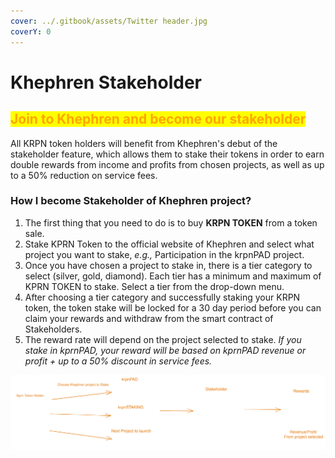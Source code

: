 ```yaml
---
cover: ../.gitbook/assets/Twitter header.jpg
coverY: 0
---
```


# Khephren Stakeholder

## <mark style="color:orange;">Join to Khephren and become our stakeholder</mark>

All KRPN token holders will benefit from Khephren's debut of the stakeholder feature, which allows them to stake their tokens in order to earn double rewards from income and profits from chosen projects, as well as up to a 50% reduction on service fees.

### How I become Stakeholder of Khephren project?

1. The first thing that you need to do is to buy **KRPN TOKEN** from a token sale.
2. Stake KPRN Token to the official website of Khephren and select what project you want to stake, _e.g.,_ Participation in the krpnPAD project.
3. Once you have chosen a project to stake in, there is a tier category to select (silver, gold, diamond). Each tier has a minimum and maximum of KPRN TOKEN to stake. Select a tier from the drop-down menu.
4. After choosing a tier category and successfully staking your KRPN token, the token stake will be locked for a 30 day period before you can claim your rewards and withdraw from the smart contract of Stakeholders.
5. The reward rate will depend on the project selected to stake. _If you stake in kprnPAD, your reward will be based on kprnPAD revenue or profit + up to a 50% discount in service fees._

<img src="../.gitbook/assets/file.drawing (1).svg" alt="Become Stakeholder illustration" class="gitbook-drawing">

###
